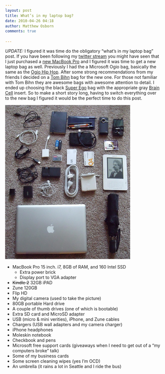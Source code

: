 ```yaml
---
layout: post
title: What’s in my laptop bag?
date: 2010-04-26 04:18
author: Matthew Osborn
comments: true

---
```


<em>UPDATE:</em> I figured it was time do the obligatory “what’s in my laptop bag” post. If you have been following my <a href="http://www.twitter.com/osbornm">twitter stream</a> you might have seen that I just purchased a <a href="http://twitter.com/osbornm/status/12247721777">new MacBook Pro</a> and I figured it was time to get a new laptop bag as well. Previously I had the a Microsoft Ogio bag, basically the same as the <a href="http://www.ogio.com/product/view/27/Hip-Hop">Ogio Hip Hop</a>. After some strong recommendations from my friends I decided on a <a href="http://www.tombihn.com">Tom Bihn</a> bag for the new one. For those not familiar with Tom Bihn they are awesome bags with awesome attention to detail. I ended up choosing the black <a href="http://www.tombihn.com/page/001/PROD/300/TB0825">Super Ego</a> bag with the appropriate gray <a href="http://www.tombihn.com/page/001/PROD/300/TB0300">Brain Cell</a> insert. So to make a short story long, having to switch everything over to the new bag I figured it would be the perfect time to do this post.

![Monthly Downloads](/img/posts/laptopbag.jpg)

<ul>   <li>MacBook Pro 15 inch. i7, 8GB of RAM, and 160 Intel SSD      <ul>       <li>Extra power brick </li>        <li>Display port to VGA adapter </li>     </ul>   </li>    <li><strike>Kindle 2</strike> 32GB iPAD</li>    <li>Zune 120GB </li>    <li>Flip HD </li>    <li>My digital camera (used to take the picture) </li>    <li>80GB portable Hard drive </li>    <li>A couple of thumb drives (one of which is bootable) </li>    <li>Extra SD card and MicroSD adapter </li>    <li>USB (micro &amp; mini verities), iPhone, and Zune cables </li>    <li>Chargers (USB wall adapters and my camera charger) </li>    <li>iPhone headphones </li>    <li>Moleskin notebook </li>    <li>Checkbook and pens </li>    <li>Microsoft free support cards (giveaways when I need to get out of a “my computers broke” talk) </li>    <li>Some of my business cards </li>    <li>Some screen cleaning wipes (yes I’m OCD) </li>    <li>An umbrella (it rains a lot in Seattle and I ride the bus) </li> </ul>
